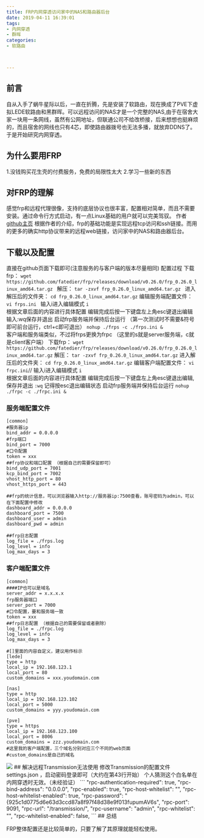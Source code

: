 ```yaml
---
title: FRP内网穿透访问家中的NAS和路由器后台
date: 2019-04-11 16:39:01
tags:
- 内网穿透
- 群晖
categories:
- 软路由



---
```

## 前言
自从入手了蜗牛星际以后，一直在折腾，先是安装了软路由，现在换成了PVE下虚拟LEDE软路由和黑群晖。可以远程访问的NAS才是一个完整的NAS,由于在宿舍大家一块用一条网线，虽然有公网地址，但联通公司不给改桥接，后来想想也挺麻烦的，而且宿舍的网线也只有4芯，即使路由器拨号也无法多播，就放弃DDNS了。于是开始研究内网穿透。

## 为什么要用FRP
1.没钱购买花生壳的付费服务，免费的局限性太大
2.学习一些新的东西

## 对FRP的理解
感觉frp和远程代理很像，支持的底层协议也很丰富，配置相对简单，而且不需要安装。通过命令行方式启动，有一点Linux基础的用户就可以完美驾驭。
作者[github主页](https://github.com/fatedier/frp/blob/master/README_zh.md)
根据作者的介绍，frp的基础功能是实现远程tcp访问和ssh链接。而用的更多的确实http协议带来的远程web链接，访问家中的NAS和路由器后台。

## 下载以及配置
直接在github页面下载即可(注意服务的与客户端的版本尽量相同)
配置过程
下载frp：
`wget https://github.com/fatedier/frp/releases/download/v0.26.0/frp_0.26.0_linux_amd64.tar.gz `
解压：
`tar -zxvf frp_0.26.0_linux_amd64.tar.gz `
进入解压后的文件夹：
`cd frp_0.26.0_linux_amd64.tar.gz` 
编辑服务端配置文件：
`vi frps.ini `
输入i进入编辑模式
`i`  
根据文章后面的内容进行具体配置
编辑完成后按一下键盘左上角esc键退出编辑
输入:wq保存并退出
启动frp服务端并保持后台运行 （第一次测试时不需要&符号即可前台运行，ctrl+c即可退出）
`nohup ./frps -c ./frps.ini &`  
客户端和服务端类似，不过将frps更换为frpc （这里的s就是server服务端，c就是client客户端）
下载frp：
`wget https://github.com/fatedier/frp/releases/download/v0.26.0/frp_0.26.0_linux_amd64.tar.gz`
解压：
`tar -zxvf frp_0.26.0_linux_amd64.tar.gz` 
进入解压后的文件夹：
`cd frp_0.26.0_linux_amd64.tar.gz` 
编辑客户端配置文件：
`vi frpc.ini`//
输入i进入编辑模式
`i`  
根据文章后面的内容进行具体配置
编辑完成后按一下键盘左上角esc键退出编辑,保存并退出
`:wq` 记得按esc退出编辑状态
启动frp服务端并保持后台运行
`nohup ./frpc -c ./frpc.ini &`  


### 服务端配置文件

```
[common] 
#服务器ip
bind_addr = 0.0.0.0  
#frp端口 
bind_port = 7000
#口令配置
token = xxx 
##frp协议和端口配置 （根据自己的需要保留即可）
bind_udp_port = 7001
kcp_bind_port = 7002
vhost_http_port = 80     
vhost_https_port = 443

##frp的统计信息，可以浏览器输入http://服务器ip:7500查看，账号密码为admin，可以在下面配置中修改
dashboard_addr = 0.0.0.0
dashboard_port = 7500
dashboard_user = admin
dashboard_pwd = admin 

##frp日志配置 
log_file = ./frps.log
log_level = info
log_max_days = 3
```

### 客户端配置文件
```
[common]
####IP也可以是域名 
server_addr = x.x.x.x  
frp服务器端口
server_port = 7000
#口令配置，要和服务端一致
token = xxx 
##frp日志配置 （根据自己的需要保留或者删除）
log_file = ./frpc.log
log_level = info
log_max_days = 3

#[]里面的内容自定义，建议用作标示
[lede] 
type = http
local_ip = 192.168.123.1  
local_port = 80				
custom_domains = xxx.youdomain.com	

[nas]
type = http     
local_ip = 192.168.123.102               
local_port = 5000           
custom_domains = yyy.youdomain.com  

[pve]
type = https
local_ip = 192.168.123.100
local_port = 8006
custom_domains = zzz.youdomain.com
#这里我的客户端配置，三个域名分别对应三个不同的web页面
#custom_domains是自己的域名
```
<img src="https://gh.sxz799.online/https://raw.githubusercontent.com/sxz799/tuchuang-blog/main/img/2019/20190411195654.png"/>
## 解决远程Transmission无法使用
修改Transmission的配置文件settings.json ，启动密码登录即可（大约在第43行开始）
个人猜测这个白名单在内网穿透时无效。（未经验证）
```
"rpc-authentication-required": true,
    "rpc-bind-address": "0.0.0.0",
    "rpc-enabled": true,
    "rpc-host-whitelist": "",
    "rpc-host-whitelist-enabled": true,
    "rpc-password": "{925c1d0775d6e63d3ccd87a8f97f48d38e9f013fupumAV6s",
    "rpc-port": 9091,
    "rpc-url": "/transmission/",
    "rpc-username": "admin",
    "rpc-whitelist": "",
    "rpc-whitelist-enabled": false,
```
## 总结

FRP整体配置还是比较简单的，只要了解了其原理就能轻松使用。
